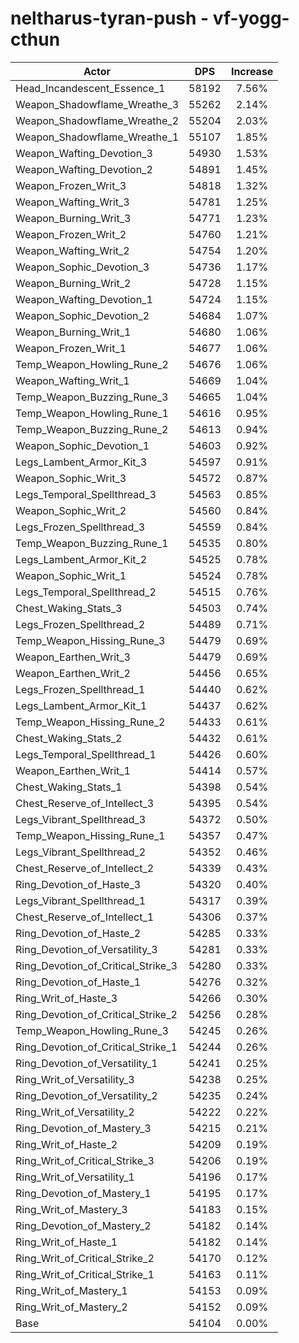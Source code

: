 # neltharus-tyran-push - vf-yogg-cthun
| Actor | DPS | Increase |
|---|:---:|:---:|
|Head_Incandescent_Essence_1|58192|7.56%|
|Weapon_Shadowflame_Wreathe_3|55262|2.14%|
|Weapon_Shadowflame_Wreathe_2|55204|2.03%|
|Weapon_Shadowflame_Wreathe_1|55107|1.85%|
|Weapon_Wafting_Devotion_3|54930|1.53%|
|Weapon_Wafting_Devotion_2|54891|1.45%|
|Weapon_Frozen_Writ_3|54818|1.32%|
|Weapon_Wafting_Writ_3|54781|1.25%|
|Weapon_Burning_Writ_3|54771|1.23%|
|Weapon_Frozen_Writ_2|54760|1.21%|
|Weapon_Wafting_Writ_2|54754|1.20%|
|Weapon_Sophic_Devotion_3|54736|1.17%|
|Weapon_Burning_Writ_2|54728|1.15%|
|Weapon_Wafting_Devotion_1|54724|1.15%|
|Weapon_Sophic_Devotion_2|54684|1.07%|
|Weapon_Burning_Writ_1|54680|1.06%|
|Weapon_Frozen_Writ_1|54677|1.06%|
|Temp_Weapon_Howling_Rune_2|54676|1.06%|
|Weapon_Wafting_Writ_1|54669|1.04%|
|Temp_Weapon_Buzzing_Rune_3|54665|1.04%|
|Temp_Weapon_Howling_Rune_1|54616|0.95%|
|Temp_Weapon_Buzzing_Rune_2|54613|0.94%|
|Weapon_Sophic_Devotion_1|54603|0.92%|
|Legs_Lambent_Armor_Kit_3|54597|0.91%|
|Weapon_Sophic_Writ_3|54572|0.87%|
|Legs_Temporal_Spellthread_3|54563|0.85%|
|Weapon_Sophic_Writ_2|54560|0.84%|
|Legs_Frozen_Spellthread_3|54559|0.84%|
|Temp_Weapon_Buzzing_Rune_1|54535|0.80%|
|Legs_Lambent_Armor_Kit_2|54525|0.78%|
|Weapon_Sophic_Writ_1|54524|0.78%|
|Legs_Temporal_Spellthread_2|54515|0.76%|
|Chest_Waking_Stats_3|54503|0.74%|
|Legs_Frozen_Spellthread_2|54489|0.71%|
|Temp_Weapon_Hissing_Rune_3|54479|0.69%|
|Weapon_Earthen_Writ_3|54479|0.69%|
|Weapon_Earthen_Writ_2|54456|0.65%|
|Legs_Frozen_Spellthread_1|54440|0.62%|
|Legs_Lambent_Armor_Kit_1|54437|0.62%|
|Temp_Weapon_Hissing_Rune_2|54433|0.61%|
|Chest_Waking_Stats_2|54432|0.61%|
|Legs_Temporal_Spellthread_1|54426|0.60%|
|Weapon_Earthen_Writ_1|54414|0.57%|
|Chest_Waking_Stats_1|54398|0.54%|
|Chest_Reserve_of_Intellect_3|54395|0.54%|
|Legs_Vibrant_Spellthread_3|54372|0.50%|
|Temp_Weapon_Hissing_Rune_1|54357|0.47%|
|Legs_Vibrant_Spellthread_2|54352|0.46%|
|Chest_Reserve_of_Intellect_2|54339|0.43%|
|Ring_Devotion_of_Haste_3|54320|0.40%|
|Legs_Vibrant_Spellthread_1|54317|0.39%|
|Chest_Reserve_of_Intellect_1|54306|0.37%|
|Ring_Devotion_of_Haste_2|54285|0.33%|
|Ring_Devotion_of_Versatility_3|54281|0.33%|
|Ring_Devotion_of_Critical_Strike_3|54280|0.33%|
|Ring_Devotion_of_Haste_1|54276|0.32%|
|Ring_Writ_of_Haste_3|54266|0.30%|
|Ring_Devotion_of_Critical_Strike_2|54256|0.28%|
|Temp_Weapon_Howling_Rune_3|54245|0.26%|
|Ring_Devotion_of_Critical_Strike_1|54244|0.26%|
|Ring_Devotion_of_Versatility_1|54241|0.25%|
|Ring_Writ_of_Versatility_3|54238|0.25%|
|Ring_Devotion_of_Versatility_2|54235|0.24%|
|Ring_Writ_of_Versatility_2|54222|0.22%|
|Ring_Devotion_of_Mastery_3|54215|0.21%|
|Ring_Writ_of_Haste_2|54209|0.19%|
|Ring_Writ_of_Critical_Strike_3|54206|0.19%|
|Ring_Writ_of_Versatility_1|54196|0.17%|
|Ring_Devotion_of_Mastery_1|54195|0.17%|
|Ring_Writ_of_Mastery_3|54183|0.15%|
|Ring_Devotion_of_Mastery_2|54182|0.14%|
|Ring_Writ_of_Haste_1|54182|0.14%|
|Ring_Writ_of_Critical_Strike_2|54170|0.12%|
|Ring_Writ_of_Critical_Strike_1|54163|0.11%|
|Ring_Writ_of_Mastery_1|54153|0.09%|
|Ring_Writ_of_Mastery_2|54152|0.09%|
|Base|54104|0.00%|

